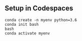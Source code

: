 ## Setup in Codespaces


```
conda create -n myenv python=3.6
conda init bash
bash
conda activate myenv
```